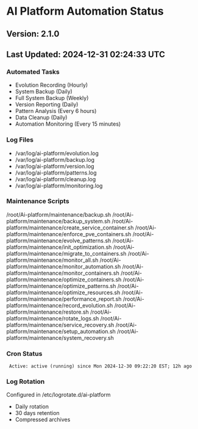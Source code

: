 # AI Platform Automation Status

## Version: 2.1.0
## Last Updated: 2024-12-31 02:24:33 UTC

### Automated Tasks
- Evolution Recording (Hourly)
- System Backup (Daily)
- Full System Backup (Weekly)
- Version Reporting (Daily)
- Pattern Analysis (Every 6 hours)
- Data Cleanup (Daily)
- Automation Monitoring (Every 15 minutes)

### Log Files
- /var/log/ai-platform/evolution.log
- /var/log/ai-platform/backup.log
- /var/log/ai-platform/version.log
- /var/log/ai-platform/patterns.log
- /var/log/ai-platform/cleanup.log
- /var/log/ai-platform/monitoring.log

### Maintenance Scripts
/root/Ai-platform/maintenance/backup.sh
/root/Ai-platform/maintenance/backup_system.sh
/root/Ai-platform/maintenance/create_service_container.sh
/root/Ai-platform/maintenance/enforce_pve_containers.sh
/root/Ai-platform/maintenance/evolve_patterns.sh
/root/Ai-platform/maintenance/init_optimization.sh
/root/Ai-platform/maintenance/migrate_to_containers.sh
/root/Ai-platform/maintenance/monitor_all.sh
/root/Ai-platform/maintenance/monitor_automation.sh
/root/Ai-platform/maintenance/monitor_containers.sh
/root/Ai-platform/maintenance/optimize_containers.sh
/root/Ai-platform/maintenance/optimize_patterns.sh
/root/Ai-platform/maintenance/optimize_resources.sh
/root/Ai-platform/maintenance/performance_report.sh
/root/Ai-platform/maintenance/record_evolution.sh
/root/Ai-platform/maintenance/restore.sh
/root/Ai-platform/maintenance/rotate_logs.sh
/root/Ai-platform/maintenance/service_recovery.sh
/root/Ai-platform/maintenance/setup_automation.sh
/root/Ai-platform/maintenance/system_recovery.sh

### Cron Status
     Active: active (running) since Mon 2024-12-30 09:22:20 EST; 12h ago

### Log Rotation
Configured in /etc/logrotate.d/ai-platform
- Daily rotation
- 30 days retention
- Compressed archives
